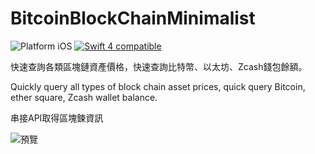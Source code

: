# BitcoinBlockChainMinimalist

<img src="https://img.shields.io/badge/platform-iOS-blue.svg?style=flat" alt="Platform iOS" /> <a href="https://developer.apple.com/swift"><img src="https://img.shields.io/badge/swift4-compatible-4BC51D.svg?style=flat" alt="Swift 4 compatible" /></a>

快速查詢各類區塊鏈資產價格，快速查詢比特幣、以太坊、Zcash錢包餘額。

Quickly query all types of block chain asset prices, quick query Bitcoin, ether square, Zcash wallet balance.

串接API取得區塊鍊資訊

![預覽](https://github.com/sd0xdev/BitcoinBlockChainMinimalist/blob/master/BitcoinBlockChainMinimalist-GIF.gif?raw=true)
